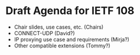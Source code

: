 # Draft Agenda for IETF 108

- Chair slides, use cases, etc. (Chairs)
- CONNECT-UDP (David?)
- IP proxying use case and requirements (Mirja?)
- Other compatible extensions (Tommy?)
